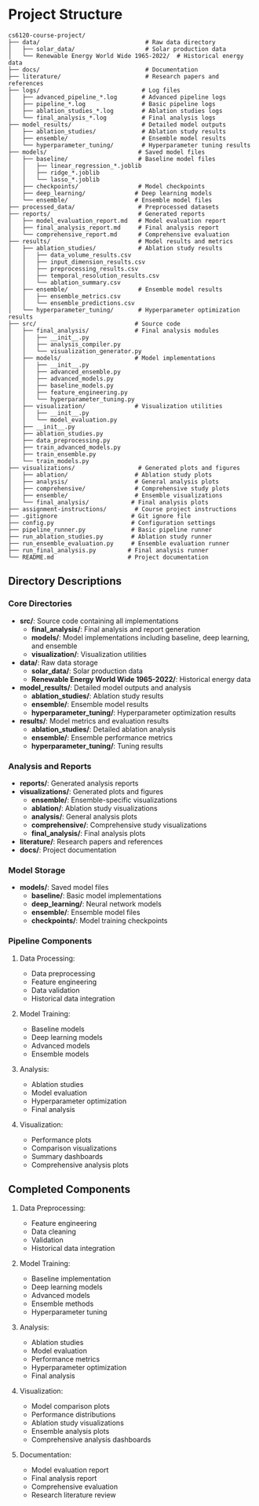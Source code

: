 # Project Structure

```
cs6120-course-project/
├── data/                              # Raw data directory
│   ├── solar_data/                    # Solar production data
│   └── Renewable Energy World Wide 1965-2022/  # Historical energy data
├── docs/                              # Documentation
├── literature/                        # Research papers and references
├── logs/                             # Log files
│   ├── advanced_pipeline_*.log       # Advanced pipeline logs
│   ├── pipeline_*.log                # Basic pipeline logs
│   ├── ablation_studies_*.log        # Ablation studies logs
│   └── final_analysis_*.log          # Final analysis logs
├── model_results/                    # Detailed model outputs
│   ├── ablation_studies/             # Ablation study results
│   ├── ensemble/                     # Ensemble model results
│   └── hyperparameter_tuning/        # Hyperparameter tuning results
├── models/                          # Saved model files
│   ├── baseline/                    # Baseline model files
│   │   ├── linear_regression_*.joblib
│   │   ├── ridge_*.joblib
│   │   └── lasso_*.joblib
│   ├── checkpoints/                 # Model checkpoints
│   ├── deep_learning/              # Deep learning models
│   └── ensemble/                   # Ensemble model files
├── processed_data/                  # Preprocessed datasets
├── reports/                         # Generated reports
│   ├── model_evaluation_report.md   # Model evaluation report
│   ├── final_analysis_report.md     # Final analysis report
│   └── comprehensive_report.md      # Comprehensive evaluation
├── results/                         # Model results and metrics
│   ├── ablation_studies/            # Ablation study results
│   │   ├── data_volume_results.csv
│   │   ├── input_dimension_results.csv
│   │   ├── preprocessing_results.csv
│   │   ├── temporal_resolution_results.csv
│   │   └── ablation_summary.csv
│   ├── ensemble/                    # Ensemble model results
│   │   ├── ensemble_metrics.csv
│   │   └── ensemble_predictions.csv
│   └── hyperparameter_tuning/       # Hyperparameter optimization results
├── src/                            # Source code
│   ├── final_analysis/             # Final analysis modules
│   │   ├── __init__.py
│   │   ├── analysis_compiler.py
│   │   └── visualization_generator.py
│   ├── models/                     # Model implementations
│   │   ├── __init__.py
│   │   ├── advanced_ensemble.py
│   │   ├── advanced_models.py
│   │   ├── baseline_models.py
│   │   ├── feature_engineering.py
│   │   └── hyperparameter_tuning.py
│   ├── visualization/              # Visualization utilities
│   │   ├── __init__.py
│   │   └── model_evaluation.py
│   ├── __init__.py
│   ├── ablation_studies.py
│   ├── data_preprocessing.py
│   ├── train_advanced_models.py
│   ├── train_ensemble.py
│   └── train_models.py
├── visualizations/                  # Generated plots and figures
│   ├── ablation/                   # Ablation study plots
│   ├── analysis/                   # General analysis plots
│   ├── comprehensive/              # Comprehensive study plots
│   ├── ensemble/                   # Ensemble visualizations
│   └── final_analysis/            # Final analysis plots
├── assignment-instructions/        # Course project instructions
├── .gitignore                     # Git ignore file
├── config.py                      # Configuration settings
├── pipeline_runner.py             # Basic pipeline runner
├── run_ablation_studies.py        # Ablation study runner
├── run_ensemble_evaluation.py     # Ensemble evaluation runner
├── run_final_analysis.py         # Final analysis runner
└── README.md                     # Project documentation
```

## Directory Descriptions

### Core Directories

- **src/**: Source code containing all implementations
    - **final_analysis/**: Final analysis and report generation
    - **models/**: Model implementations including baseline, deep learning, and ensemble
    - **visualization/**: Visualization utilities
- **data/**: Raw data storage
    - **solar_data/**: Solar production data
    - **Renewable Energy World Wide 1965-2022/**: Historical energy data
- **model_results/**: Detailed model outputs and analysis
    - **ablation_studies/**: Ablation study results
    - **ensemble/**: Ensemble model results
    - **hyperparameter_tuning/**: Hyperparameter optimization results
- **results/**: Model metrics and evaluation results
    - **ablation_studies/**: Detailed ablation analysis
    - **ensemble/**: Ensemble performance metrics
    - **hyperparameter_tuning/**: Tuning results

### Analysis and Reports

- **reports/**: Generated analysis reports
- **visualizations/**: Generated plots and figures
    - **ensemble/**: Ensemble-specific visualizations
    - **ablation/**: Ablation study visualizations
    - **analysis/**: General analysis plots
    - **comprehensive/**: Comprehensive study visualizations
    - **final_analysis/**: Final analysis plots
- **literature/**: Research papers and references
- **docs/**: Project documentation

### Model Storage

- **models/**: Saved model files
    - **baseline/**: Basic model implementations
    - **deep_learning/**: Neural network models
    - **ensemble/**: Ensemble model files
    - **checkpoints/**: Model training checkpoints

### Pipeline Components

1. Data Processing:
    - Data preprocessing
    - Feature engineering
    - Data validation
    - Historical data integration

2. Model Training:
    - Baseline models
    - Deep learning models
    - Advanced models
    - Ensemble models

3. Analysis:
    - Ablation studies
    - Model evaluation
    - Hyperparameter optimization
    - Final analysis

4. Visualization:
    - Performance plots
    - Comparison visualizations
    - Summary dashboards
    - Comprehensive analysis plots

## Completed Components

1. Data Preprocessing:
    - Feature engineering
    - Data cleaning
    - Validation
    - Historical data integration

2. Model Training:
    - Baseline implementation
    - Deep learning models
    - Advanced models
    - Ensemble methods
    - Hyperparameter tuning

3. Analysis:
    - Ablation studies
    - Model evaluation
    - Performance metrics
    - Hyperparameter optimization
    - Final analysis

4. Visualization:
    - Model comparison plots
    - Performance distributions
    - Ablation study visualizations
    - Ensemble analysis plots
    - Comprehensive analysis dashboards

5. Documentation:
    - Model evaluation report
    - Final analysis report
    - Comprehensive evaluation
    - Research literature review